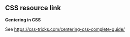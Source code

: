 ## CSS resource link

**Centering in CSS**

See https://css-tricks.com/centering-css-complete-guide/
